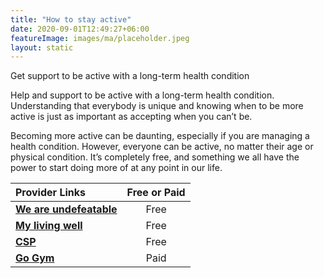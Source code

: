 ```yaml
---
title: "How to stay active"
date: 2020-09-01T12:49:27+06:00
featureImage: images/ma/placeholder.jpeg
layout: static
---
```


Get support to be active with a long-term health condition

Help and support to be active with a long-term health condition. Understanding that everybody is unique and knowing when to be more active is just as important as accepting when you can’t be.

Becoming more active can be daunting, especially if you are managing a health condition. However, everyone can be active, no matter their age or physical condition. It’s completely free, and something we all have the power to start doing more of at any point in our life.

| Provider Links      | Free or Paid  |  
| :-----------          | :--------------:      |  
| [**We are undefeatable**](https://weareundefeatable.co.uk/ways-to-move) | Free | 
| [**My living well**](https://mylivingwell.co.uk/physical-activity/exercising-with-long-term-health-conditions) | Free | 
| [**CSP**](https://www.csp.org.uk/public-patient/keeping-active-healthy/love-activity-hate-exercise-campaign/being-active-long-term) | Free | 
| [**Go Gym**](https://www.gogym.uk/) | Paid | 
  

<br/><br/>







